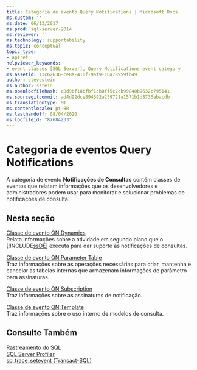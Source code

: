 ```yaml
---
title: Categoria de evento Query Notifications | Microsoft Docs
ms.custom: ''
ms.date: 06/13/2017
ms.prod: sql-server-2014
ms.reviewer: ''
ms.technology: supportability
ms.topic: conceptual
topic_type:
- apiref
helpviewer_keywords:
- event classes [SQL Server], Query Notifications event category
ms.assetid: 13c62636-ce8a-410f-9af9-c0a78959fb49
author: stevestein
ms.author: sstein
ms.openlocfilehash: c8d9bf18bfbf1cb8ff5c2cb99840b9632c795141
ms.sourcegitcommit: ad4d92dce894592a259721a1571b1d8736abacdb
ms.translationtype: MT
ms.contentlocale: pt-BR
ms.lasthandoff: 08/04/2020
ms.locfileid: "87684233"
---
```

# <a name="query-notifications-event-category"></a>Categoria de eventos Query Notifications
  A categoria de evento **Notificações de Consultas** contém classes de eventos que relatam informações que os desenvolvedores e administradores podem usar para monitorar e solucionar problemas de notificações de consulta.  
  
## <a name="in-this-section"></a>Nesta seção  
 [Classe de evento QN:Dynamics](qn-dynamics-event-class.md)  
 Relata informações sobre a atividade em segundo plano que o [!INCLUDE[ssDE](../../includes/ssde-md.md)] executa para dar suporte às notificações de consultas.  
  
 [Classe de evento QN:Parameter Table](qn-parameter-table-event-class.md)  
 Traz informações sobre as operações necessárias para criar, mantenha e cancelar as tabelas internas que armazenam informações de parâmetro para assinaturas.  
  
 [Classe de evento QN:Subscription](qn-subscription-event-class.md)  
 Traz informações sobre as assinaturas de notificação.  
  
 [Classe de evento QN:Template](qn-template-event-class.md)  
 Traz informações sobre o uso interno de modelos de consulta.  
  
## <a name="see-also"></a>Consulte Também  
 [Rastreamento do SQL](../sql-trace/sql-trace.md)   
 [SQL Server Profiler](../../tools/sql-server-profiler/sql-server-profiler.md)   
 [sp_trace_setevent &#40;Transact-SQL&#41;](/sql/relational-databases/system-stored-procedures/sp-trace-setevent-transact-sql)  
  
  
